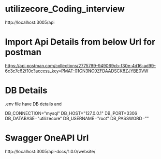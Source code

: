 # utilizecore_Coding_interview
http://localhost:3005/api

# Import Api Details from below Url for postman
https://api.postman.com/collections/2775789-949069cb-f30e-4d16-ad99-6c3c7c62f10c?access_key=PMAT-01GN3NC9ZFDAADSCK8ZJYBE0VW

# DB Details 
.env file have DB details and

DB_CONNECTION="mysql"
DB_HOST="127.0.0.1"
DB_PORT=3306
DB_DATABASE="utilizecore"
DB_USERNAME="root"
DB_PASSWORD=""


# Swagger OneAPI Url 
http://localhost:3005/api-docs/1.0.0/website/
